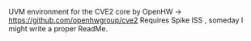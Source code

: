 UVM environment for the CVE2 core by OpenHW -> https://github.com/openhwgroup/cve2
Requires Spike ISS , someday I might write a proper ReadMe. 
